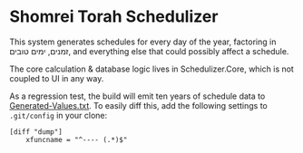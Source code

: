 # Shomrei Torah Schedulizer

This system generates schedules for every day of the year, factoring in זמנים, ימים טובים, and everything else that could possibly affect a schedule.

The core calculation & database logic lives in Schedulizer.Core, which is not coupled to UI in any way.

As a regression test, the build will emit ten years of schedule data to [Generated-Values.txt](Generated-Values.txt).  To easily diff this, add the following settings to `.git/config` in your clone:

```
[diff "dump"]
	xfuncname = "^---- (.*)$"
```